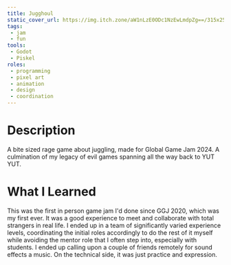 ```yaml
---
title: Jugghoul
static_cover_url: https://img.itch.zone/aW1nLzE0ODc1NzEwLmdpZg==/315x250%23cm/pyz10L.gif
tags:
 - jam
 - fun
tools:
 - Godot
 - Piskel
roles:
 - programming
 - pixel art
 - animation
 - design
 - coordination
---
```


# Description
A bite sized rage game about juggling, made for Global Game Jam 2024. A culmination of my legacy of evil games spanning all the way back to YUT YUT.

# What I Learned
This was the first in person game jam I'd done since GGJ 2020, which was my first ever. It was a good experience to meet and collaborate with total strangers in real life. I ended up in a team of significantly varied experience levels, coordinating the initial roles accordingly to do the rest of it myself while avoiding the mentor role that I often step into, especially with students. I ended up calling upon a couple of friends remotely for sound effects a music. On the technical side, it was just practice and expression.
